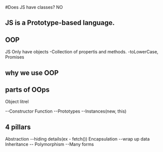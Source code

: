 #Does JS have classes?
NO

## JS is a Prototype-based language.

## OOP
JS Only have objects
-Collection of propertis and methods.
-toLowerCase, Promises

## why we use OOP

## parts of OOps
Object litrel

--Constructor Function
--Prototypes
--Instances(new, this)

## 4 pillars
Abstraction     --hiding details(ex - fetch())
Encapsulation   --wrap up data
Inheritance     --
Polymorphism    --Many forms


